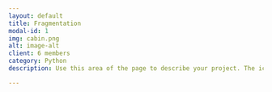 ```yaml
---
layout: default
title: Fragmentation
modal-id: 1
img: cabin.png
alt: image-alt
client: 6 members
category: Python
description: Use this area of the page to describe your project. The icon above is part of a free icon set by <a href="https://sellfy.com/p/8Q9P/jV3VZ/">Flat Icons</a>. On their website, you can download their free set with 16 icons, or you can purchase the entire set with 146 icons for only $12!

---
```

